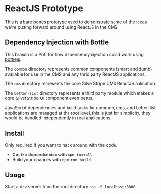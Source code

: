 # ReactJS Prototype

This is a bare bones prototype used to demonstrate some of the ideas we're putting forward around using ReactJS in the CMS.

## Dependency Injection with Bottle

This branch is a PoC for how depencency injection could work using [bottlejs](https://github.com/young-steveo/bottlejs).

The `common` directory represents common components (smart and dumb) available for use in the CMS and any thrid party ReactJS applications.

The `cms` directory represents the core SilverStripe CMS ReactJS aplication.

The `better-list` directory represents a third party module which makes a core SilverStripe UI component even better.

JavaScript dependencies and build tasks for common, cms, and better-list applications are managed at the root level, this is just for simplicity, they would be handled independently in real applications.

## Install

Only required if you want to hack around with the code.

- Get the dependencies with `npm install`
- Build your changes with `npm run build`

## Usage

Start a dev server from the root directory `php -S localhost:8000`
